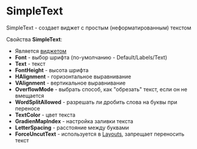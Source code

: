 # SimpleText

SimpleText - создает виджет с простым (неформатированным) текстом

Свойства **SimpleText**:

* Является [виджетом](../widget.md)
* **Font** - выбор шрифта (по-умолчанию - Default/Labels/Text)
* **Text** - текст
* **FontHeight** - высота шрифта
* **HAlignment** - горизонтальное выравнивание
* **VAlignment** - вертикальное выравнивание
* **OverflowMode** - выбрать способ, как "обрезать" текст, если он не вмещается
* **WordSplitAllowed** - разрешать ли дробить слова на буквы при переносе
* **TextColor** - цвет текста
* **GradienMapIndex** - настройка заливки текста
* **LetterSpacing** - расстояние между буквами
* **ForceUncutText** - используется в [Layouts](../../components/layouts.md), запрещает переносить текст
